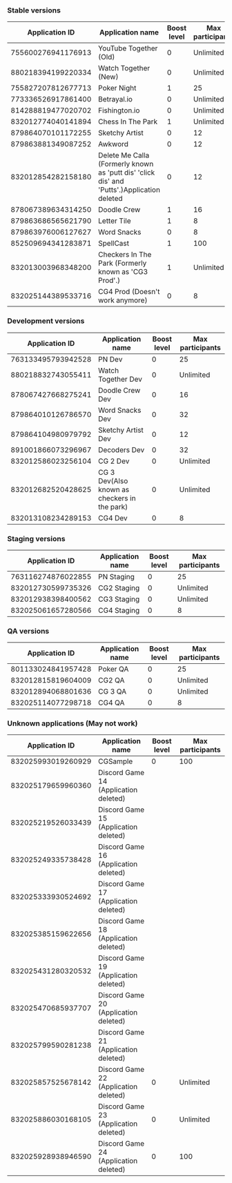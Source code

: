 ### Stable versions
| Application ID | Application name | Boost level | Max participants |
| --- | --- | --- | --- |
| 755600276941176913 | YouTube Together (Old) | 0 | Unlimited |
| 880218394199220334 | Watch Together (New) | 0 | Unlimited |
| 755827207812677713 | Poker Night | 1 |25 |
| 773336526917861400 | Betrayal.io | 0 | Unlimited |
| 814288819477020702 | Fishington.io | 0 | Unlimited |
| 832012774040141894 | Chess In The Park | 1 | Unlimited |
| 879864070101172255 | Sketchy Artist | 0 | 12 |
| 879863881349087252 | Awkword | 0 | 12 |
| 832012854282158180 | Delete Me Calla (Formerly known as 'putt dis' 'click dis' and 'Putts'.)Application deleted | 0 | 12 |
| 878067389634314250 | Doodle Crew | 1 | 16 |
| 879863686565621790 | Letter Tile | 1 | 8 |
| 879863976006127627 | Word Snacks | 0 | 8 |
| 852509694341283871 | SpellCast | 1 | 100 |
| 832013003968348200 | Checkers In The Park (Formerly known as 'CG3 Prod'.) | 1 | Unlimited |
| 832025144389533716 | CG4 Prod (Doesn't work anymore) | 0 | 8 |

### Development versions
| Application ID | Application name | Boost level | Max participants |
| --- | --- | --- | --- |
| 763133495793942528 | PN Dev | 0 | 25 |
| 880218832743055411 | Watch Together Dev | 0 | Unlimited |
| 878067427668275241 | Doodle Crew Dev | 0 | 16 |
| 879864010126786570 | Word Snacks Dev | 0 | 32 |
| 879864104980979792 | Sketchy Artist Dev | 0 | 12 |
| 891001866073296967 | Decoders Dev | 0 | 32 |
| 832012586023256104 | CG 2 Dev | 0 | Unlimited |
| 832012682520428625 | CG 3 Dev(Also known as checkers in the park) | 0 | Unlimited |
| 832013108234289153 | CG4 Dev | 0 | 8 |
### Staging versions
| Application ID | Application name | Boost level | Max participants |
| --- | --- | --- | --- |
| 763116274876022855 | PN Staging | 0 | 25 |
| 832012730599735326 | CG2 Staging | 0 | Unlimited |
| 832012938398400562 | CG3 Staging | 0 | Unlimited |
| 832025061657280566 | CG4 Staging | 0 | 8 |

### QA versions
| Application ID | Application name | Boost level | Max participants |
| --- | --- | --- | --- |
| 801133024841957428 | Poker QA | 0 | 25 |
| 832012815819604009 | CG2 QA | 0 | Unlimited |
| 832012894068801636 | CG 3 QA | 0 | Unlimited |
| 832025114077298718 | CG4 QA | 0 | 8 |

### Unknown applications (May not work)
| Application ID | Application name | Boost level | Max participants |
| --- | --- | --- | --- |
| 832025993019260929 | CGSample | 0 | 100 |
| 832025179659960360 | Discord Game 14 (Application deleted) |
| 832025219526033439 | Discord Game 15 (Application deleted) |
| 832025249335738428 | Discord Game 16 (Application deleted) |
| 832025333930524692 | Discord Game 17 (Application deleted) |
| 832025385159622656 | Discord Game 18 (Application deleted) |
| 832025431280320532 | Discord Game 19 (Application deleted) |
| 832025470685937707 | Discord Game 20 (Application deleted) |
| 832025799590281238 | Discord Game 21 (Application deleted) |
| 832025857525678142 | Discord Game 22 (Application deleted) | 0 | Unlimited |
| 832025886030168105 | Discord Game 23 (Application deleted) | 0 | Unlimited |
| 832025928938946590 | Discord Game 24 (Application deleted) | 0 | 100 |
